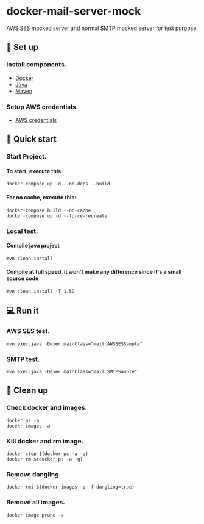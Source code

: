 # docker-mail-server-mock

AWS SES mocked server and normal SMTP mocked server for test purpose.

## 🔧 Set up

### **Install components.**

* [Docker](https://docs.docker.com/get-docker/)
* [Java](https://openjdk.java.net/)
* [Maven](https://maven.apache.org/install.html)

### **Setup AWS credentials.**

* [AWS credentials](https://docs.aws.amazon.com/sdk-for-java/v1/developer-guide/setup-credentials.html)

## 🚀 Quick start

### **Start Project.**

#### To start, execute this:
```shell
docker-compose up -d --no-deps --build
```

#### For no cache, execute this:
```shell
docker-compose build --no-cache
docker-compose up -d --force-recreate
```

### **Local test.**

#### Compile java project
```shell
mvn clean install
```

#### Compile at full speed, it won't make any difference since it's a small source code
```shell
mvn clean install -T 1.5C
```

## 💻 Run it

### **AWS SES test.**

``` shell
mvn exec:java -Dexec.mainClass="mail.AWSSESSample"
```

### **SMTP test.**

``` shell
mvn exec:java -Dexec.mainClass="mail.SMTPSample"
```

## 🧹 Clean up

### **Check docker and images.**
```shell
docker ps -a
docekr images -a
```

### **Kill docker and rm image.**
```shell
docker stop $(docker ps -a -q)
docker rm $(docker ps -a -q)
```

### **Remove dangling.**
```shell
docker rmi $(docker images -q -f dangling=true)
```

### **Remove all images.**
```shell
docker image prune -a
```

